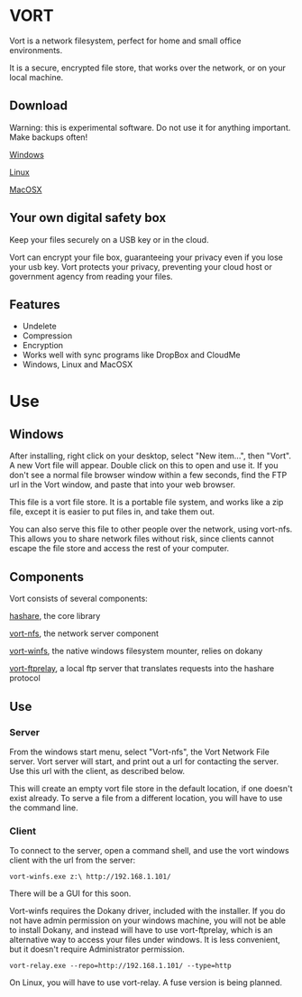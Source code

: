 # VORT

Vort is a network filesystem, perfect for home and small office environments.

It is a secure, encrypted file store, that works over the network, or on your local machine.

## Download

Warning:  this is experimental software.  Do not use it for anything important.  Make backups often!

[Windows](https://github.com/donomii/vort/releases/latest)

[Linux](https://github.com/donomii/vort/releases/latest)

[MacOSX](https://github.com/donomii/vort/releases/latest)

## Your own digital safety box

Keep your files securely on a USB key or in the cloud. 

Vort can encrypt your file box, guaranteeing your privacy even if you lose your usb key.  Vort protects your privacy, preventing your cloud host or government agency from reading your files.

## Features

* Undelete
* Compression
* Encryption
* Works well with sync programs like DropBox and CloudMe
* Windows, Linux and MacOSX

# Use

## Windows

After installing, right click on your desktop, select "New item...", then "Vort".  A new Vort file will appear.  Double click on this to open and use it.  If you don't see a normal file browser window within a few seconds, find the FTP url in the Vort window, and paste that into your web browser.

This file is a vort file store.  It is a portable file system, and works like a zip file, except it is easier to put files in, and take them out.

You can also serve this file to other people over the network, using vort-nfs.  This allows you to share network files without risk, since clients cannot escape the file store and access the rest of your computer.

## Components

Vort consists of several components:

[hashare](https://github.com/donomii/hashare), the core library

[vort-nfs](https://github.com/donomii/vort-nfs), the network server component

[vort-winfs](https://github.com/donomii/vort-winfs), the native windows filesystem mounter, relies on dokany

[vort-ftprelay](https://github.com/donomii/vort-ftprelay), a local ftp server that translates requests into the hashare protocol


## Use

### Server

From the windows start menu, select "Vort-nfs", the Vort Network File server.  Vort server will start, and print out a url for contacting the server.  Use this url with the client, as described below.

This will create an empty vort file store in the default location, if one doesn't exist already.  To serve a file from a different location, you will have to use the command line.

### Client

To connect to the server, open a command shell, and use the vort windows client with the url from the server:

    vort-winfs.exe z:\ http://192.168.1.101/

There will be a GUI for this soon.

Vort-winfs requires the Dokany driver, included with the installer.  If you do not have admin permission on your windows machine, you will not be able to install Dokany, and instead will have to use vort-ftprelay, which is an alternative way to access your files under windows.  It is less convenient, but it doesn't require Administrator permission.

    vort-relay.exe --repo=http://192.168.1.101/ --type=http

On Linux, you will have to use vort-relay.  A fuse version is being planned.



